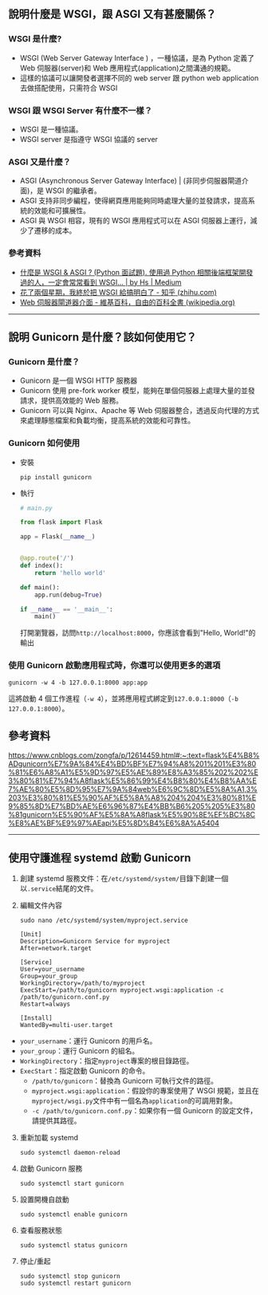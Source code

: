 ## 說明什麼是 WSGI，跟 ASGI 又有甚麼關係？

### WSGI 是什麼?

- WSGI (Web Server Gateway Interface ) ，一種協議，是為 Python 定義了 Web 伺服器(server)和 Web 應用程式(application)之間溝通的規範。
- 這樣的協議可以讓開發者選擇不同的 web server 跟 python web application 去做搭配使用，只需符合 WSGI

### WSGI 跟 WSGI Server 有什麼不一樣？

- WSGI 是一種協議。
- WSGI server 是指遵守 WSGI 協議的 server

### ASGI 又是什麼？

- ASGI (Asynchronous Server Gateway Interface) | (非同步伺服器閘道介面)，是 WSGI 的繼承者。
- ASGI 支持非同步編程，使得網頁應用能夠同時處理大量的並發請求，提高系統的效能和可擴展性。
- ASGI 與 WSGI 相容，現有的 WSGI 應用程式可以在 ASGI 伺服器上運行，減少了遷移的成本。

### 參考資料

- [什麼是 WSGI & ASGI ? (Python 面試題). 使用過 Python 相關後端框架開發過的人，一定會常常看到 WSGI… | by Hs | Medium](https://medium.com/@eric248655665/%E4%BB%80%E9%BA%BC%E6%98%AF-wsgi-%E7%82%BA%E4%BB%80%E9%BA%BC%E8%A6%81%E7%94%A8-wsgi-f0d5f3001652)
- [花了兩個星期，我終於把 WSGI 給搞明白了 - 知乎 (zhihu.com)](https://zhuanlan.zhihu.com/p/269456318)
- [Web 伺服器閘道器介面 - 維基百科，自由的百科全書 (wikipedia.org)](https://zh.wikipedia.org/zh-tw/Web%E6%9C%8D%E5%8A%A1%E5%99%A8%E7%BD%91%E5%85%B3%E6%8E%A5%E5%8F%A3)

---

## 說明 Gunicorn 是什麼？該如何使用它？

### Gunicorn 是什麼？

- Gunicorn 是一個 WSGI HTTP 服務器
- Gunicorn 使用 pre-fork worker 模型，能夠在單個伺服器上處理大量的並發請求，提供高效能的 Web 服務。
- Gunicorn 可以與 Nginx、Apache 等 Web 伺服器整合，透過反向代理的方式來處理靜態檔案和負載均衡，提高系統的效能和可靠性。

### Gunicorn 如何使用

- 安裝
  ```shell
  pip install gunicorn
  ```
- 執行

  ```python
  # main.py

  from flask import Flask

  app = Flask(__name__)


  @app.route('/')
  def index():
      return 'hello world'

  def main():
      app.run(debug=True)

  if __name__ == '__main__':
      main()
  ```

  打開瀏覽器，訪問`http://localhost:8000`，你應該會看到"Hello, World!"的輸出

### 使用 Gunicorn 啟動應用程式時，你還可以使用更多的選項

```shell
gunicorn -w 4 -b 127.0.0.1:8000 app:app
```

這將啟動 4 個工作進程（`-w 4`），並將應用程式綁定到`127.0.0.1:8000`（`-b 127.0.0.1:8000`）。

## 參考資料

https://www.cnblogs.com/zongfa/p/12614459.html#:~:text=flask%E4%B8%ADgunicorn%E7%9A%84%E4%BD%BF%E7%94%A8%201%201%E3%80%81%E6%A8%A1%E5%9D%97%E5%AE%89%E8%A3%85%202%202%E3%80%81%E7%94%A8flask%E5%86%99%E4%B8%80%E4%B8%AA%E7%AE%80%E5%8D%95%E7%9A%84web%E6%9C%8D%E5%8A%A1,3%203%E3%80%81%E5%90%AF%E5%8A%A8%204%204%E3%80%81%E9%85%8D%E7%BD%AE%E6%96%87%E4%BB%B6%205%205%E3%80%81gunicorn%E5%90%AF%E5%8A%A8flask%E5%90%8E%EF%BC%8C%E8%AE%BF%E9%97%AEapi%E5%8D%B4%E6%8A%A5404

---

## 使用守護進程 systemd 啟動 Gunicorn

1. 創建 systemd 服務文件：在`/etc/systemd/system/`目錄下創建一個以`.service`結尾的文件。

2. 編輯文件內容

   ```shell
   sudo nano /etc/systemd/system/myproject.service
   ```

   ```
   [Unit]
   Description=Gunicorn Service for myproject
   After=network.target

   [Service]
   User=your_username
   Group=your_group
   WorkingDirectory=/path/to/myproject
   ExecStart=/path/to/gunicorn myproject.wsgi:application -c /path/to/gunicorn.conf.py
   Restart=always

   [Install]
   WantedBy=multi-user.target
   ```

- `your_username`：運行 Gunicorn 的用戶名。
- `your_group`：運行 Gunicorn 的組名。
- `WorkingDirectory`：指定`myproject`專案的根目錄路徑。
- `ExecStart`：指定啟動 Gunicorn 的命令。
  - `/path/to/gunicorn`：替換為 Gunicorn 可執行文件的路徑。
  - `myproject.wsgi:application`：假設你的專案使用了 WSGI 規範，並且在`myproject/wsgi.py`文件中有一個名為`application`的可調用對象。
  - `-c /path/to/gunicorn.conf.py`：如果你有一個 Gunicorn 的設定文件，請提供其路徑。

3. 重新加載 systemd
   ```shell
   sudo systemctl daemon-reload
   ```
4. 啟動 Gunicorn 服務
   ```shell
   sudo systemctl start gunicorn
   ```
5. 設置開機自啟動
   ```shell
   sudo systemctl enable gunicorn
   ```
6. 查看服務狀態
   ```shell
   sudo systemctl status gunicorn
   ```
7. 停止/重起
   ```shell
   sudo systemctl stop gunicorn
   sudo systemctl restart gunicorn
   ```
